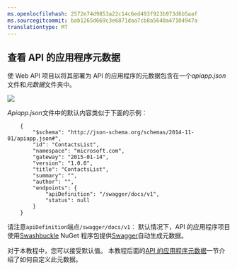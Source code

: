 ```yaml
---
ms.openlocfilehash: 2572e74d9853a22c14c6ed493f923b973d6b5aaf
ms.sourcegitcommit: bab1265d669c3e6871daa7cb8a5640a47104947a
translationtype: MT
---
```

## 查看 API 的应用程序元数据

使 Web API 项目以将其部署为 API 的应用程序的元数据包含在一个*apiapp.json*文件和*元数据*文件夹中。

![](./media/app-service-api-review-metadata/metadatainse.png)

*Apiapp.json*文件中的默认内容类似于下面的示例︰

        {
            "$schema": "http://json-schema.org/schemas/2014-11-01/apiapp.json#",
            "id": "ContactsList",
            "namespace": "microsoft.com",
            "gateway": "2015-01-14",
            "version": "1.0.0",
            "title": "ContactsList",
            "summary": "",
            "author": "",
            "endpoints": {
                "apiDefinition": "/swagger/docs/v1",
                "status": null
            }
        }

请注意`apiDefinition`端点`/swagger/docs/v1`︰ 默认情况下，API 的应用程序项目使用[Swashbuckle](https://www.nuget.org/packages/Swashbuckle) NuGet 程序包提供[Swagger](http://swagger.io/)自动生成元数据。 

对于本教程中，您可以接受默认值。 本教程后面的[API 的应用程序元数据](#api-app-metadata)一节介绍了如何自定义此元数据。
